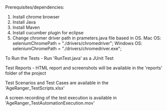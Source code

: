 Prerequisites/dependencies:
1. Install chrome browser
2. Install Java
3. Install Maven
4. Install cucumber plugin for eclipse
5. Change chromer driver path in prameters.java file based in OS.
Mac OS:
seleniumChromePath = "./drivers/chromedriver";
Windows OS:
seleniumChromePath = "./drivers/chromedriver.exe";


To Run the Tests -
	Run 'RunTest.java' as a JUnit Test

Test Reports -
	HTML report and screenshots will be available in the 'reports' folder of the project
	
Test Scenarios and Test Cases are available in the 'AgeRanger_TestScripts.xlsx'

A screen recording of the test execution is available in 'AgeRanger_TestAutomationExecution.mov'
